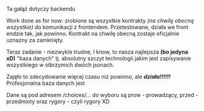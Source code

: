 Ta gałąź dotyczy backendu

Work done as for now:
zrobione są wszystkie kontrakty *(na chwilę obecną wszystkie)* do komunikacji z frontendem.
Przetestowane, działa we front endzie tak, jak powinno. Kontrakt na chwilę obecną zostaje oficjalnie uznazny za zamknięty.

Teraz zadanie - niezwykle trudne, I know, to nasza najlepsza **(bo jedyna xD)** "baza danych"
tj. absolutny szczyt technologii jakim jest zapisywanie wszystkiego w olbrzymich dwóch jsonach.

Zajęło to zdecydowanie więcej czasu niż powinno, ale ***działa!!!!!!***
Profesjonalna baza danych jest


Dane są pod adresem /choices/...
do wyboru są prow - prowadzący, przed - przedmioty oraz rygory - czyli rygory XD